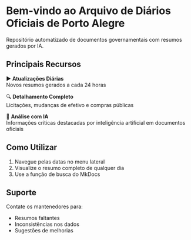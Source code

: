 # Bem-vindo ao Arquivo de Diários Oficiais de Porto Alegre

Repositório automatizado de documentos governamentais com resumos gerados por IA.

## Principais Recursos

▶️ **Atualizações Diárias**  
Novos resumos gerados a cada 24 horas

🔍 **Detalhamento Completo**  
Licitações, mudanças de efetivo e compras públicas

🤖 **Análise com IA**  
Informações críticas destacadas por inteligência artificial em documentos oficiais

## Como Utilizar

1. Navegue pelas datas no menu lateral
2. Visualize o resumo completo de qualquer dia
3. Use a função de busca do MkDocs

## Suporte

Contate os mantenedores para:
- Resumos faltantes
- Inconsistências nos dados
- Sugestões de melhorias